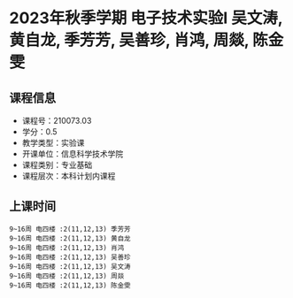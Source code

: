 # 2023年秋季学期 电子技术实验I 吴文涛, 黄自龙, 季芳芳, 吴善珍, 肖鸿, 周燚, 陈金雯






## 课程信息

- 课程号：210073.03
- 学分：0.5
- 教学类型：实验课
- 开课单位：信息科学技术学院
- 课程类别：专业基础
- 课程层次：本科计划内课程

## 上课时间

```
9~16周 电四楼 :2(11,12,13) 季芳芳
9~16周 电四楼 :2(11,12,13) 黄自龙
9~16周 电四楼 :2(11,12,13) 肖鸿
9~16周 电四楼 :2(11,12,13) 吴善珍
9~16周 电四楼 :2(11,12,13) 吴文涛
9~16周 电四楼 :2(11,12,13) 周燚
9~16周 电四楼 :2(11,12,13) 陈金雯
```

